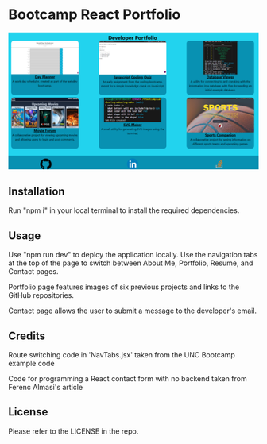 # Bootcamp React Portfolio

![image](./assets/example-png.PNG)

## Installation

Run "npm i" in your local terminal to install the required dependencies.

## Usage

Use "npm run dev" to deploy the application locally. Use the navigation tabs at the top of the page to switch between About Me, Portfolio, Resume, and Contact pages.

Portfolio page features images of six previous projects and links to the GitHub repositories.

Contact page allows the user to submit a message to the developer's email.

## Credits

Route switching code in 'NavTabs.jsx' taken from the UNC Bootcamp example code

Code for programming a React contact form with no backend taken from Ferenc Almasi's article

## License

Please refer to the LICENSE in the repo.
